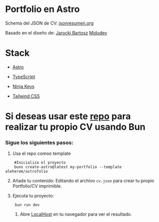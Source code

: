 # Portfolio en Astro

Schema del JSON de CV:
[jsonresumen.org](https://jsonresume.org/schema/)

Basado en el diseño de:
[Jarocki Bartosz](https://github.com/BartoszJarocki/cv)
[Midudev](https://github.com/midudev/minimalist-portfolio-json)

# Stack

* [Astro](https://astro.build/)

* [TypeScript](https://www.typescriptlang.org/)

* [Ninja Keys](https://github.com/ssleptsov/ninja-keys)

* [Tailwind CSS](https://tailwindcss.com/)

# Si deseas usar este [repo](https://github.com/aleherem/astrofolio) para realizar tu propio CV usando Bun

### Sigue los siguientes pasos:

1. Usa el repo comoo template

```
    #Inicializa el proyecto
    bunx create-astro@latest my-portfolio --template aleherem/astrofolio
```

2. Añade tu contenido:
   Editando el archivo `cv.json` para crear tu propio Portfolio/CV imprimible.

3. Ejecuta tu proyecto:
   
   ```
    bun run dev
   ```
   
   1. Abre [LocalHost](http://localhost:4321/) en tu navegador para ver el resultado.




